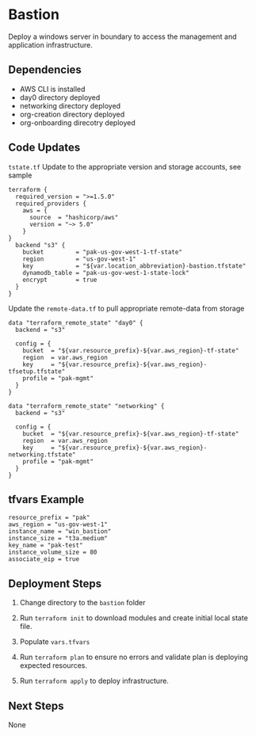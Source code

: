 # Bastion

Deploy a windows server in boundary to access the management and application infrastructure.

## Dependencies

- AWS CLI is installed
- day0 directory deployed
- networking directory deployed
- org-creation directory deployed
- org-onboarding direcotry deployed

## Code Updates

`tstate.tf` Update to the appropriate version and storage accounts, see sample

``` hcl
terraform {
  required_version = ">=1.5.0"
  required_providers {
    aws = {
      source  = "hashicorp/aws"
      version = "~> 5.0"
    }
}
  backend "s3" {
    bucket         = "pak-us-gov-west-1-tf-state"
    region         = "us-gov-west-1"
    key            = "${var.location_abbreviation}-bastion.tfstate"
    dynamodb_table = "pak-us-gov-west-1-state-lock"
    encrypt        = true
  }
}
```
Update the `remote-data.tf` to pull appropriate remote-data from storage

``` hcl
data "terraform_remote_state" "day0" {
  backend = "s3"

  config = {
    bucket  = "${var.resource_prefix}-${var.aws_region}-tf-state"
    region  = var.aws_region
    key     = "${var.resource_prefix}-${var.aws_region}-tfsetup.tfstate"
    profile = "pak-mgmt"
  }
}

data "terraform_remote_state" "networking" {
  backend = "s3"

  config = {
    bucket  = "${var.resource_prefix}-${var.aws_region}-tf-state"
    region  = var.aws_region
    key     = "${var.resource_prefix}-${var.aws_region}-networking.tfstate"
    profile = "pak-mgmt"
  }
}
```
## tfvars Example
``` hcl
resource_prefix = "pak"
aws_region = "us-gov-west-1"
instance_name = "win_bastion"
instance_size = "t3a.medium"
key_name = "pak-test"
instance_volume_size = 80
associate_eip = true
```


## Deployment Steps

1. Change directory to the `bastion` folder

2. Run `terraform init` to download modules and create initial local state file.

3. Populate `vars.tfvars` 

4. Run `terraform plan` to ensure no errors and validate plan is deploying expected resources.

5. Run `terraform apply` to deploy infrastructure.

## Next Steps

None